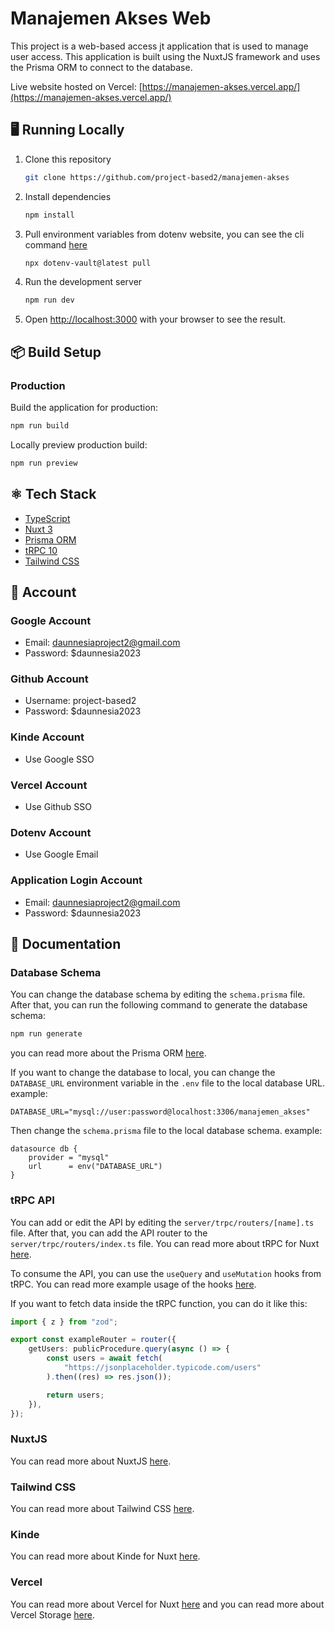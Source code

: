# Manajemen Akses Web

This project is a web-based access jt application that is used to manage user access. This application is built using the NuxtJS framework and uses the Prisma ORM to connect to the database.

Live website hosted on Vercel: [https://manajemen-akses.vercel.app/](https://manajemen-akses.vercel.app/)

## 🖥️ Running Locally

1. Clone this repository

    ```bash
    git clone https://github.com/project-based2/manajemen-akses
    ```

2. Install dependencies

    ```bash
    npm install
    ```

3. Pull environment variables from dotenv website, you can see the cli command [here](https://www.dotenv.org/docs/dotenv-vault)

    ```bash
    npx dotenv-vault@latest pull
    ```

4. Run the development server

    ```bash
    npm run dev
    ```

5. Open [http://localhost:3000](http://localhost:3000) with your browser to see the result.

## 📦️ Build Setup

### Production

Build the application for production:

```bash
npm run build
```

Locally preview production build:

```bash
npm run preview
```

## ⚛️ Tech Stack

-   [TypeScript](https://www.typescriptlang.org/)
-   [Nuxt 3](https://nuxt.com)
-   [Prisma ORM](https://www.prisma.io/)
-   [tRPC 10](https://trpc-nuxt.vercel.app/)
-   [Tailwind CSS](https://tailwindcss.com/)

## 📝️ Account

### Google Account

-   Email: daunnesiaproject2@gmail.com
-   Password: $daunnesia2023

### Github Account

-   Username: project-based2
-   Password: $daunnesia2023

### Kinde Account

-   Use Google SSO

### Vercel Account

-   Use Github SSO

### Dotenv Account

-   Use Google Email

### Application Login Account

-   Email: daunnesiaproject2@gmail.com
-   Password: $daunnesia2023

## 📝️ Documentation

### Database Schema

You can change the database schema by editing the `schema.prisma` file. After that, you can run the following command to generate the database schema:

```bash
npm run generate
```

you can read more about the Prisma ORM [here](https://www.prisma.io/docs/concepts/overview/what-is-prisma).

If you want to change the database to local, you can change the `DATABASE_URL` environment variable in the `.env` file to the local database URL. example:

```env
DATABASE_URL="mysql://user:password@localhost:3306/manajemen_akses"
```

Then change the `schema.prisma` file to the local database schema. example:

```prisma
datasource db {
    provider = "mysql"
    url      = env("DATABASE_URL")
}
```

### tRPC API

You can add or edit the API by editing the `server/trpc/routers/[name].ts` file. After that, you can add the API router to the `server/trpc/routers/index.ts` file. You can read more about tRPC for Nuxt [here](https://trpc-nuxt.vercel.app/).

To consume the API, you can use the `useQuery` and `useMutation` hooks from tRPC. You can read more example usage of the hooks [here](https://trpc-nuxt.vercel.app/get-started/tips/mutation).

If you want to fetch data inside the tRPC function, you can do it like this:

```ts
import { z } from "zod";

export const exampleRouter = router({
    getUsers: publicProcedure.query(async () => {
        const users = await fetch(
            "https://jsonplaceholder.typicode.com/users"
        ).then((res) => res.json());

        return users;
    }),
});
```

### NuxtJS

You can read more about NuxtJS [here](https://nuxt.com/docs/getting-started/introduction).

### Tailwind CSS

You can read more about Tailwind CSS [here](https://tailwindcss.com/docs).

### Kinde

You can read more about Kinde for Nuxt [here](https://kinde.com/docs/developer-tools/nuxt-module/).

### Vercel

You can read more about Vercel for Nuxt [here](https://vercel.com/docs/frameworks/nuxt) and you can read more about Vercel Storage [here](https://vercel.com/docs/storage/vercel-postgres).
